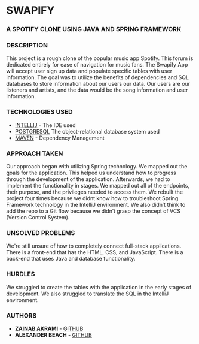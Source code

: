 
# SWAPIFY

### A SPOTIFY CLONE USING JAVA AND SPRING FRAMEWORK

### DESCRIPTION
This project is a rough clone of the popular music app Spotify. This forum is dedicated entirely for ease of navigation for music fans. The Swapify App will accept user sign up data and populate specific tables with user information. The goal was to utilize the benefits of dependencies and SQL databases to store information about our users our data. Our users are our listeners and artists, and the data would be the song information and user information.

### TECHNOLOGIES USED
* [INTELLIJ](https://www.jetbrains.com/idea/) - The IDE used
* [POSTGRESQL](https://www.postgresql.org) The object-relational database system used
* [MAVEN](https://maven.apache.org/) - Dependency Management 

### APPROACH TAKEN
Our approach began with utilizing Spring technology. We mapped out the goals for the application. This helped us understand how to progress through the development of the application. Afterwards, we had to implement the functionality in stages. We mapped out all of the endpoints, their purpose, and the privileges needed to access them. We rebuilt the project four times because we didnt know how to troubleshoot Spring Framework technology in the IntelliJ environment. We also didn’t think to add the repo to a Git flow because we didn’t grasp the concept of VCS (Version Control System).

### UNSOLVED PROBLEMS
We're still unsure of how to completely connect full-stack applications. There is a front-end that has the HTML, CSS, and JavaScript. There is a back-end that uses Java and database functionality.

### HURDLES
We struggled to create the tables with the application in the early stages of development. We also struggled to translate the SQL in the IntelliJ environment.

### AUTHORS
* **ZAINAB AKRAMI** - [GITHUB](https://github.com/zainabakrami)
* **ALEXANDER BEACH** - [GITHUB](https://github.com/AlexBeachCodes)
